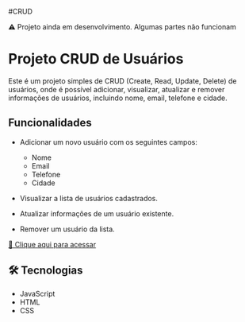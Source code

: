 #CRUD

⚠ Projeto ainda em desenvolvimento. Algumas partes não funcionam

# Projeto CRUD de Usuários

Este é um projeto simples de CRUD (Create, Read, Update, Delete) de usuários, onde é possível adicionar, visualizar, atualizar e remover informações de usuários, incluindo nome, email, telefone e cidade.

## Funcionalidades

- Adicionar um novo usuário com os seguintes campos:
  - Nome
  - Email
  - Telefone
  - Cidade

- Visualizar a lista de usuários cadastrados.

- Atualizar informações de um usuário existente.

- Remover um usuário da lista.

[🔗 Clique aqui para acessar](https://tiagow-san.github.io/CRUD)
## 🛠 Tecnologias

- JavaScript
- HTML
- CSS
